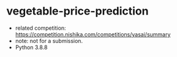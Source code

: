 # vegetable-price-prediction
- related competition: https://competition.nishika.com/competitions/yasai/summary
- note: not for a submission.
- Python 3.8.8
